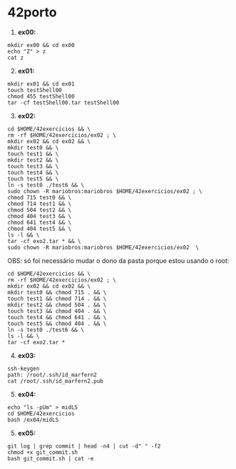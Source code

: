 # 42porto
1. **ex00:** 
```
mkdir ex00 && cd ex00
echo "Z" > z
cat z
```
2. **ex01:** 
```
mkdir ex01 && cd ex01
touch testShell00
chmod 455 testShell00
tar -cf testShell00.tar testShell00
```

3. **ex02:** 
```
cd $HOME/42exercicios && \
rm -rf $HOME/42exercicios/ex02 ; \
mkdir ex02 && cd ex02 && \
mkdir test0 && \
touch test1 && \
mkdir test2 && \
touch test3 && \
touch test4 && \
touch test5 && \
ln -s test0 ./test6 && \
sudo chown -R mariobros:mariobros $HOME/42exercicios/ex02 ; \
chmod 715 test0 && \
chmod 714 test1 && \
chmod 504 test2 && \
chmod 404 test3 && \
chmod 641 test4 && \
chmod 404 test5 && \
ls -l && \
tar -cf exo2.tar * && \
sudo chown -R mariobros:mariobros $HOME/42exercicios/ex02  \
```
OBS: só foi necessário mudar o dono da pasta porque estou usando o root:
```
cd $HOME/42exercicios && \
rm -rf $HOME/42exercicios/ex02 ; \
mkdir ex02 && cd ex02 && \
mkdir test0 && chmod 715 . && \
touch test1 && chmod 714 . && \
mkdir test2 && chmod 504 . && \
touch test3 && chmod 404 . && \
touch test4 && chmod 641 . && \
touch test5 && chmod 404 . && \
ln -s test0 ./test6 && \
ls -l && \
tar -cf exo2.tar * 
```

4. **ex03:** 
```
ssh-keygen
path: /root/.ssh/id_marfern2
cat /root/.ssh/id_marfern2.pub
```

5. **ex04:** 
```
echo "ls -pUm" > midLS
cd $HOME/42exercicios
bash /ex04/midLS
```

5. **ex05:** 
```
git log | grep commit | head -n4 | cut -d" " -f2  
chmod +x git_commit.sh
bash git_commit.sh | cat -e
```